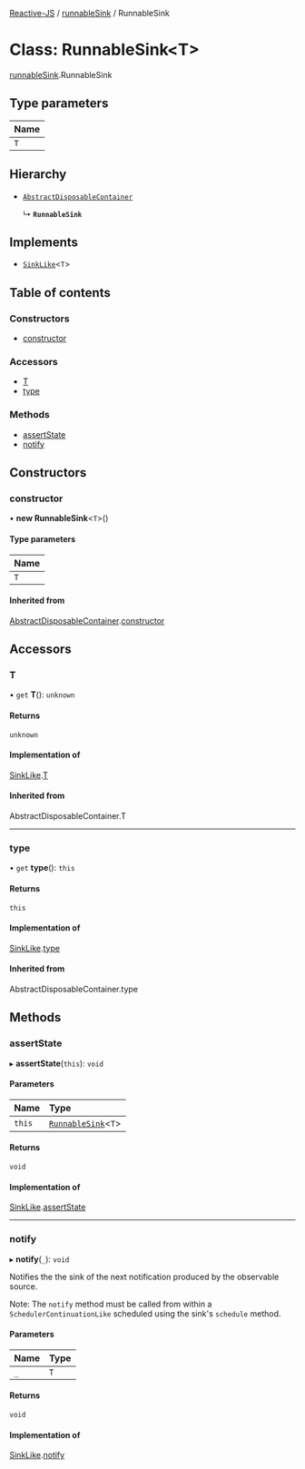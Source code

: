 [Reactive-JS](../README.md) / [runnableSink](../modules/runnableSink.md) / RunnableSink

# Class: RunnableSink<T\>

[runnableSink](../modules/runnableSink.md).RunnableSink

## Type parameters

| Name |
| :------ |
| `T` |

## Hierarchy

- [`AbstractDisposableContainer`](container.AbstractDisposableContainer.md)

  ↳ **`RunnableSink`**

## Implements

- [`SinkLike`](../interfaces/source.SinkLike.md)<`T`\>

## Table of contents

### Constructors

- [constructor](runnableSink.RunnableSink.md#constructor)

### Accessors

- [T](runnableSink.RunnableSink.md#t)
- [type](runnableSink.RunnableSink.md#type)

### Methods

- [assertState](runnableSink.RunnableSink.md#assertstate)
- [notify](runnableSink.RunnableSink.md#notify)

## Constructors

### constructor

• **new RunnableSink**<`T`\>()

#### Type parameters

| Name |
| :------ |
| `T` |

#### Inherited from

[AbstractDisposableContainer](container.AbstractDisposableContainer.md).[constructor](container.AbstractDisposableContainer.md#constructor)

## Accessors

### T

• `get` **T**(): `unknown`

#### Returns

`unknown`

#### Implementation of

[SinkLike](../interfaces/source.SinkLike.md).[T](../interfaces/source.SinkLike.md#t)

#### Inherited from

AbstractDisposableContainer.T

___

### type

• `get` **type**(): `this`

#### Returns

`this`

#### Implementation of

[SinkLike](../interfaces/source.SinkLike.md).[type](../interfaces/source.SinkLike.md#type)

#### Inherited from

AbstractDisposableContainer.type

## Methods

### assertState

▸ **assertState**(`this`): `void`

#### Parameters

| Name | Type |
| :------ | :------ |
| `this` | [`RunnableSink`](runnableSink.RunnableSink.md)<`T`\> |

#### Returns

`void`

#### Implementation of

[SinkLike](../interfaces/source.SinkLike.md).[assertState](../interfaces/source.SinkLike.md#assertstate)

___

### notify

▸ **notify**(`_`): `void`

Notifies the the sink of the next notification produced by the observable source.

Note: The `notify` method must be called from within a `SchedulerContinuationLike`
scheduled using the sink's `schedule` method.

#### Parameters

| Name | Type |
| :------ | :------ |
| `_` | `T` |

#### Returns

`void`

#### Implementation of

[SinkLike](../interfaces/source.SinkLike.md).[notify](../interfaces/source.SinkLike.md#notify)
